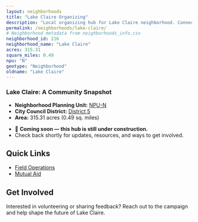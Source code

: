 ```yaml
---
layout: neighborhoods
title: "Lake Claire Organizing"
description: "Local organizing hub for Lake Claire neighborhood. Connect with field operations, mutual aid, and community organizing efforts."
permalink: /neighborhoods/lake-claire/
# Neighborhood metadata from neighborhoods_info.csv
neighborhood_id: 216
neighborhood_name: "Lake Claire"
acres: 315.31
square_miles: 0.49
npu: "N"
geotype: "Neighborhood"
oldname: "Lake Claire"
---
```


### **Lake Claire: A Community Snapshot**

  * **Neighborhood Planning Unit:** [NPU-N](https://www.atlantaga.gov/government/departments/city-planning/neighborhood-planning-units/neighborhood-and-npu-contacts)
  * **City Council District:** [District 5](https://citycouncil.atlantaga.gov/council-members)
  * **Area:** 315.31 acres (0.49 sq. miles)

- 🚧 **Coming soon — this hub is still under construction.**
- Check back shortly for updates, resources, and ways to get involved.

## Quick Links

- [Field Operations](./field-ops/)
- [Mutual Aid](./mutual-aid/)

## Get Involved

Interested in volunteering or sharing feedback? Reach out to the campaign and help shape the future of Lake Claire.
